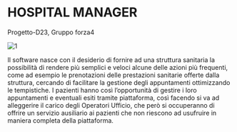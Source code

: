 # HOSPITAL MANAGER
Progetto-D23,
Gruppo forza4

![1](https://github.com/IngSW-unipv/Progetto-D23/assets/119666709/67979022-7e0c-4164-9800-72bfdf2d8a2b)

Il software nasce con il desiderio di fornire ad una struttura sanitaria la possibilità di rendere più semplici e veloci alcune delle azioni più frequenti,
come ad esempio le prenotazioni delle prestazioni sanitarie offerte dalla struttura, cercando di facilitare la gestione degli appuntamenti ottimizzando le tempistiche. 
I pazienti hanno così l’opportunità di gestire i loro appuntamenti e eventuali esiti tramite piattaforma, così facendo si va ad alleggerire il carico degli Operatori Ufficio,
che però si occuperanno di offrire un servizio ausiliario ai pazienti che non riescono ad usufruire in maniera completa della piattaforma.

